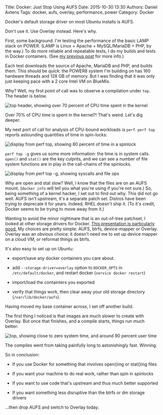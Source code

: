 Title: Docker: Just Stop Using AUFS
Date: 2015-10-30 13:30
Authors: Daniel Axtens
Tags: docker, aufs, overlay, performance, power
Category: Docker

Docker's default storage driver on most Ubuntu installs is AUFS.

Don't use it. Use Overlay instead. Here's why.

First, some background. I'm testing the performance of the basic LAMP
stack on POWER. (LAMP is Linux + Apache + MySQL/MariaDB + PHP, by the
way.) To do more reliable and repeatable tests, I do my builds and
tests in Docker containers. (See [my previous post](/blog/2015/10/12/a-tale-of-two-dockers/) for more info.)

Each test downloads the source of Apache, MariaDB and PHP, and builds
them. This should be quick: the POWER8 system I'm building on has 160
hardware threads and 128 GB of memory. But I was finding that it was
only just keeping pace with a 2 core Intel VM on BlueMix.

Why? Well, my first point of call was to observe a compilation under
`top`. The header is below.

![top header, showing over 70 percent of CPU time spent in the kernel](/images/dja/aufs/top-bad.png)

Over 70% of CPU time is spent in the kernel?! That's weird. Let's dig
deeper.

My next port of call for analysis of CPU-bound workloads is
`perf`. `perf top` reports astounding quantities of time in
spin-locks:

![display from perf top, showing 80 percent of time in a spinlock](/images/dja/aufs/perf-top-spinlock.png)

`perf top -g` gives us some more information: the time is in system
calls. `open()` and `stat()` are the key culprits, and we can see a
number of file system functions are in play in the call-chains of the
spinlocks.

![display from perf top -g, showing syscalls and file ops](/images/dja/aufs/perf-top-syscalls.png)

Why are open and stat slow? Well, I know that the files are on an AUFS
mount. (`docker info` will tell you what you're using if you're not
sure.) So, being something of a kernel hacker, I set out to find out
why. This did not go well. AUFS isn't upstream, it's a separate patch
set. Distros have been trying to deprecate it for years. Indeed, RHEL
doesn't ship it. (To it's credit, Docker seems to be trying to move
away from it.)

Wanting to avoid the minor nightmare that is an out-of-tree patchset,
I looked at other storage drivers for Docker. [This presentation is particularly good.](https://jpetazzo.github.io/assets/2015-03-03-not-so-deep-dive-into-docker-storage-drivers.html)
My choices are pretty simple: AUFS, btrfs, device-mapper or
Overlay. Overlay was an obvious choice: it doesn't need me to set up
device mapper on a cloud VM, or reformat things as btrfs.

It's also easy to set up on Ubuntu:

 - export/save any docker containers you care about.

 - add `--storage-driver=overlay` option to `DOCKER_OPTS` in `/etc/default/docker`, and restart docker (`service docker restart`)

 - import/load the containters you exported

 - verify that things work, then clear away your old storage directory (`/var/lib/docker/aufs`). 

Having moved my base container across, I set off another build.

The first thing I noticed is that images are much slower to create with Overlay. But once that finishes, and a compile starts, things run much better:

![top, showing close to zero system time, and around 90 percent user time](/images/dja/aufs/top-good.png)

The compiles went from taking painfully long to astonishingly fast. Winning.

So in conclusion:

 - If you use Docker for something that involves open()ing or stat()ing files

 - If you want your machine to do real work, rather than spin in spinlocks

 - If you want to use code that's upstream and thus much better supported

 - If you want something less disruptive than the btrfs or dm storage drivers

...then drop AUFS and switch to Overlay today.
